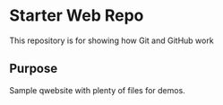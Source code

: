 # Starter Web Repo

This repository is for showing how Git and GitHub work

## Purpose

Sample qwebsite with plenty of files for demos.
